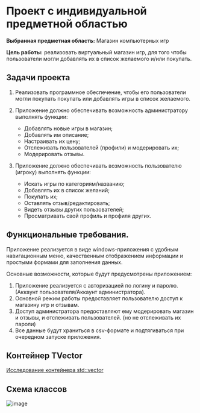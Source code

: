 # Проект с индивидуальной предметной областью

**Выбранная предметная область:**  Магазин компьютерных игр

**Цель работы:** реализовать виртуальный магазин игр, для того чтобы пользователи могли добавлять их в список желаемого и/или покупать.

## Задачи проекта

1. Реализовать программное обеспечение, чтобы его пользователи могли покупать покупать или добавлять игры в список желаемого.
2. Приложение должно обеспечивать возможность администратору выполнять функции:
	- Добавлять новые игры в магазин;
	- Добавлять им описание;
	- Настраивать их цену;
	- Отслеживать пользователей (профили) и модерировать их;
	- Модерировать отзывы.

3. Приложение должно обеспечивать возможность пользователю (игроку) выполнять функции:
	- Искать игры по категориям/названию;
	- Добавлять их в список желаний;
	- Покупать их;
	- Оставлять отзыв/редактировать;
	- Видеть отзывы других пользователей;
	- Просматривать свой профиль и профиля других.

## Функциональные требования.

Приложение реализуется в виде windows-приложения с удобным навигационным меню, качественным отображением информации и простыми формами для заполнения данных.

Основные возможности, которые будут предусмотрены приложением:
1. Приложение реализуется с авторизацией по логину и паролю. (Аккаунт пользователя/Аккаунт администратора).
2. Основной режим работы предоставляет пользователю доступ к магазину игр и отзывам.
3. Доступ администратора предоставляют ему модерировать магазин и отзывы, и отслеживать пользователей. (но не отслеживать их пароли)
4. Все данные будут храниться в csv-формате и подтягиваться при очередном запуске приложения.

## Контейнер TVector

[Исследование контейнера std::vector](https://github.com/Dimusik52/individual_project_games_market/source/Functions_of_std_vector.pdf)

## Схема классов

![image](https://github.com/Dimusik52/individual_project_games_market/source/Scheme.png)